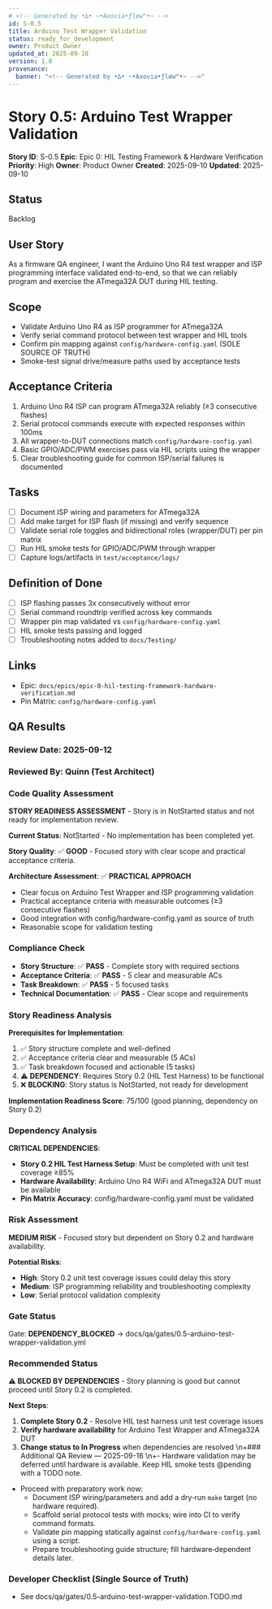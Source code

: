 ```yaml
---
# <!-- Generated by •∆• ~•Axovia•ƒløw™•~ -->
id: S-0.5
title: Arduino Test Wrapper Validation
status: ready_for_development 
owner: Product Owner
updated_at: 2025-09-10
version: 1.0
provenance:
  banner: "<!-- Generated by •∆• ~•Axovia•ƒløw™•~ -->"
---
```

# Story 0.5: Arduino Test Wrapper Validation

**Story ID**: S-0.5
**Epic**: Epic 0: HIL Testing Framework & Hardware Verification
**Priority**: High
**Owner**: Product Owner
**Created**: 2025-09-10
**Updated**: 2025-09-10

## Status

Backlog

## User Story

As a firmware QA engineer,
I want the Arduino Uno R4 test wrapper and ISP programming interface validated end-to-end,
so that we can reliably program and exercise the ATmega32A DUT during HIL testing.

## Scope

- Validate Arduino Uno R4 as ISP programmer for ATmega32A
- Verify serial command protocol between test wrapper and HIL tools
- Confirm pin mapping against `config/hardware-config.yaml` (SOLE SOURCE OF TRUTH)
- Smoke-test signal drive/measure paths used by acceptance tests

## Acceptance Criteria

1. Arduino Uno R4 ISP can program ATmega32A reliably (≥3 consecutive flashes) 
2. Serial protocol commands execute with expected responses within 100ms
3. All wrapper-to-DUT connections match `config/hardware-config.yaml`
4. Basic GPIO/ADC/PWM exercises pass via HIL scripts using the wrapper
5. Clear troubleshooting guide for common ISP/serial failures is documented

## Tasks

- [ ] Document ISP wiring and parameters for ATmega32A
- [ ] Add make target for ISP flash (if missing) and verify sequence
- [ ] Validate serial role toggles and bidirectional roles (wrapper/DUT) per pin matrix
- [ ] Run HIL smoke tests for GPIO/ADC/PWM through wrapper
- [ ] Capture logs/artifacts in `test/acceptance/logs/`

## Definition of Done

- [ ] ISP flashing passes 3x consecutively without error
- [ ] Serial command roundtrip verified across key commands
- [ ] Wrapper pin map validated vs `config/hardware-config.yaml`
- [ ] HIL smoke tests passing and logged
- [ ] Troubleshooting notes added to `docs/Testing/`

## Links

- Epic: `docs/epics/epic-0-hil-testing-framework-hardware-verification.md`
- Pin Matrix: `config/hardware-config.yaml`

## QA Results

### Review Date: 2025-09-12

### Reviewed By: Quinn (Test Architect)

### Code Quality Assessment

**STORY READINESS ASSESSMENT** - Story is in NotStarted status and not ready for implementation review.

**Current Status**: NotStarted - No implementation has been completed yet.

**Story Quality**: ✅ **GOOD** - Focused story with clear scope and practical acceptance criteria.

**Architecture Assessment**: ✅ **PRACTICAL APPROACH**

- Clear focus on Arduino Test Wrapper and ISP programming validation
- Practical acceptance criteria with measurable outcomes (≥3 consecutive flashes)
- Good integration with config/hardware-config.yaml as source of truth
- Reasonable scope for validation testing

### Compliance Check

- **Story Structure**: ✅ **PASS** - Complete story with required sections
- **Acceptance Criteria**: ✅ **PASS** - 5 clear and measurable ACs
- **Task Breakdown**: ✅ **PASS** - 5 focused tasks
- **Technical Documentation**: ✅ **PASS** - Clear scope and requirements

### Story Readiness Analysis

**Prerequisites for Implementation**:

1. ✅ Story structure complete and well-defined
2. ✅ Acceptance criteria clear and measurable (5 ACs)
3. ✅ Task breakdown focused and actionable (5 tasks)
4. ⚠️ **DEPENDENCY**: Requires Story 0.2 (HIL Test Harness) to be functional
5. ❌ **BLOCKING**: Story status is NotStarted, not ready for development

**Implementation Readiness Score**: 75/100 (good planning, dependency on Story 0.2)

### Dependency Analysis

**CRITICAL DEPENDENCIES**:

- **Story 0.2 HIL Test Harness Setup**: Must be completed with unit test coverage ≥85%
- **Hardware Availability**: Arduino Uno R4 WiFi and ATmega32A DUT must be available
- **Pin Matrix Accuracy**: config/hardware-config.yaml must be validated

### Risk Assessment

**MEDIUM RISK** - Focused story but dependent on Story 0.2 and hardware availability.

**Potential Risks**:
- **High**: Story 0.2 unit test coverage issues could delay this story
- **Medium**: ISP programming reliability and troubleshooting complexity
- **Low**: Serial protocol validation complexity

### Gate Status

Gate: **DEPENDENCY_BLOCKED** → docs/qa/gates/0.5-arduino-test-wrapper-validation.yml

### Recommended Status

**⚠️ BLOCKED BY DEPENDENCIES** - Story planning is good but cannot proceed until Story 0.2 is completed.

**Next Steps**:
1. **Complete Story 0.2** - Resolve HIL test harness unit test coverage issues
2. **Verify hardware availability** for Arduino Test Wrapper and ATmega32A DUT
3. **Change status to In Progress** when dependencies are resolved
\n+### Additional QA Review — 2025-09-16
\n+- Hardware validation may be deferred until hardware is available. Keep HIL smoke tests @pending with a TODO note.
- Proceed with preparatory work now:
  - Document ISP wiring/parameters and add a dry‑run `make` target (no hardware required).
  - Scaffold serial protocol tests with mocks; wire into CI to verify command formats.
  - Validate pin mapping statically against `config/hardware-config.yaml` using a script.
  - Prepare troubleshooting guide structure; fill hardware‑dependent details later.

### Developer Checklist (Single Source of Truth)
- See docs/qa/gates/0.5-arduino-test-wrapper-validation.TODO.md

